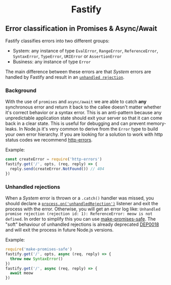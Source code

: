 <h1 align="center">Fastify</h1>

## Error classification in Promises & Async/Await

Fastify classifies errors into two different groups:

- System: any instance of type `EvalError`, `RangeError`, `ReferenceError`, `SyntaxError`, `TypeError`, `URIError` or `AssertionError`
- Business: any instance of type `Error`

The main difference between these errors are that _System_ errors are handled by Fastify and result in an [`unhandled rejection`](#unhandled-rejections).

### Background

With the use of `promises` and `async/await` we are able to catch **any** synchronous error and return it back to the callee doesn't matter whether it's correct behavior or a syntax error. This is an anti-pattern because any unpredictable application state should exit your server so that it can come back in a clear state. This is useful for debugging and can prevent memory-leaks.
In Node.js it's very common to derive from the `Error` type to build your own error hierarchy. If you are looking for a solution to work with http status codes we recommend [http-errors](https://github.com/jshttp/http-errors).

Example:
```js
const createError = require('http-errors')
fastify.get('/', opts, (req, reply) => {
  reply.send(createError.NotFound()) // 404
})
```

### Unhandled rejections
When a _System_ error is thrown or a `.catch()` handler was missed, you should declare a [`process.on('unhandledRejection')`](https://nodejs.org/api/process.html#process_event_unhandledrejection) listener and exit the process with the error. Otherwise, you will get an error log like: `Unhandled promise rejection (rejection id: 1): ReferenceError: meow is not defined`. In order to simplify this you can use [make-promises-safe](https://github.com/mcollina/make-promises-safe). The "soft" behaviour of unhandled rejections is already deprecated [DEP0018](https://nodejs.org/dist/latest-v8.x/docs/api/deprecations.html#deprecations_dep0018_unhandled_promise_rejections) and will exit the process in future Node.js versions.

Example:
```js
require('make-promises-safe')
fastify.get('/', opts, async (req, reply) => {
  throw new SyntaxError()
})
fastify.get('/', async (req, reply) => {
  await meow
})
```
